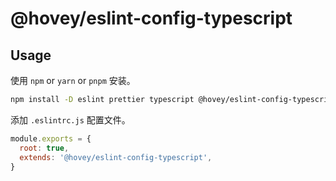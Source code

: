 # @hovey/eslint-config-typescript

## Usage

使用 `npm` or `yarn` or `pnpm` 安装。

```sh
npm install -D eslint prettier typescript @hovey/eslint-config-typescript
```

添加 `.eslintrc.js` 配置文件。

```js
module.exports = {
  root: true,
  extends: '@hovey/eslint-config-typescript',
}
```

